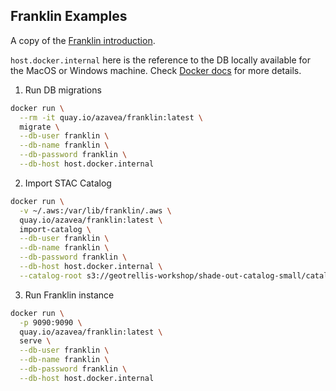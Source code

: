 ## Franklin Examples

A copy of the [Franklin introduction](https://azavea.github.io/franklin/docs/introduction).

`host.docker.internal` here is the reference to the DB locally available for the MacOS or Windows machine.
Check [Docker docs](https://docs.docker.com/docker-for-mac/networking/) for more details.

1. Run DB migrations

```bash
docker run \
  --rm -it quay.io/azavea/franklin:latest \
  migrate \
  --db-user franklin \
  --db-name franklin \
  --db-password franklin \
  --db-host host.docker.internal
```

2. Import STAC Catalog

```bash
docker run \
  -v ~/.aws:/var/lib/franklin/.aws \
  quay.io/azavea/franklin:latest \
  import-catalog \
  --db-user franklin \
  --db-name franklin \
  --db-password franklin \
  --db-host host.docker.internal \
  --catalog-root s3://geotrellis-workshop/shade-out-catalog-small/catalog.json
``` 

3. Run Franklin instance

```bash
docker run \
  -p 9090:9090 \
  quay.io/azavea/franklin:latest \
  serve \
  --db-user franklin \
  --db-name franklin \
  --db-password franklin \
  --db-host host.docker.internal 
```
